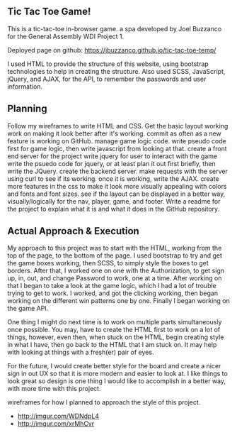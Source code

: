 ## Tic Tac Toe Game!

This is a tic-tac-toe in-browser game. a spa developed by Joel Buzzanco for the General
Assembly WDI Project 1.

Deployed page on github: https://jbuzzanco.github.io/tic-tac-toe-temp/

I used HTML to provide the structure of this website, using bootstrap technologies to
help in creating the structure. Also used SCSS, JavaScript, jQuery, and AJAX, for the API,
to remember the passwords and user information.

## Planning
Follow my wireframes to write HTML and CSS. Get the basic layout working
    work on making it look better after it's working.
  commit as often as a new feature is working on GitHub.
  manage game logic code.
    write pseudo code first for game logic, then write javascript from looking at that.
  create a front end server for the project
  write jquery for user to interact with the game
    write the psuedo code for jquery, or at least plan it out first briefly,
    then write the JQuery.
  create the backend server.
  make requests with the server using curl to see if its working.
  once it is working, write the AJAX.
  create more features in the css to make it look more visually appealing with colors
  and fonts and font sizes.
    see if the layout can be displayed in a better way, visually/logically for the
    nav, player, game, and footer.
  Write a readme for the project to explain what it is and what it does in the
  GitHub repository.


## Actual Approach & Execution
My approach to this project was to start with the HTML, working from the top of the page,
to the bottom of the page. I used bootstrap to try and get the game boxes working, then SCSS, to
simply style the boxes to get borders. After that, I worked one on one with the Authorization,
to get sign up, in, out, and change Password to work, one at a time. After working on that
I began to take a look at the game logic, which I had a lot of trouble trying to get to work. I worked,
and got the clicking working, then began working on the different win patterns one by one. Finally I
began working on the game API.

One thing I might do next time is to work on multiple parts simultaneously once possible. You may,
have to create the HTML first to work on a lot of things, however, even then, when stuck on the HTML,
begin creating style in what I have, then go back to the HTML that I am stuck on. It may help with looking at
things with a fresh(er) pair of eyes.

For the future, I would create better style for the board and create a nicer sign in out UX so that it is
more modern and easier to look at. I like things to look great so design is one thing I would like to accomplish in a better way, with more time with this project.

wireframes for how I planned to approach the style of this project.
  - http://imgur.com/WDNdpL4
  - http://imgur.com/xrMhCvr

